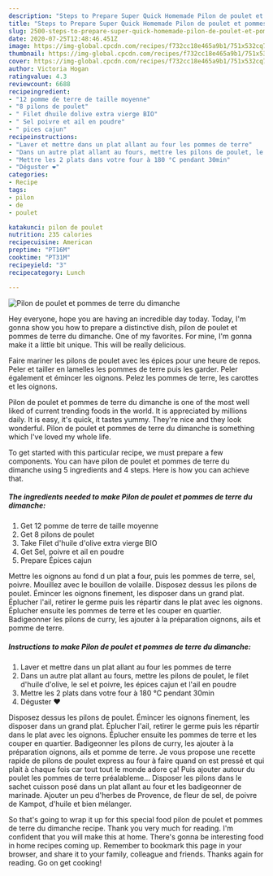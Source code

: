 ```yaml
---
description: "Steps to Prepare Super Quick Homemade Pilon de poulet et pommes de terre du dimanche"
title: "Steps to Prepare Super Quick Homemade Pilon de poulet et pommes de terre du dimanche"
slug: 2500-steps-to-prepare-super-quick-homemade-pilon-de-poulet-et-pommes-de-terre-du-dimanche
date: 2020-07-25T12:48:46.451Z
image: https://img-global.cpcdn.com/recipes/f732cc18e465a9b1/751x532cq70/pilon-de-poulet-et-pommes-de-terre-du-dimanche-photo-principale-de-la-recette.jpg
thumbnail: https://img-global.cpcdn.com/recipes/f732cc18e465a9b1/751x532cq70/pilon-de-poulet-et-pommes-de-terre-du-dimanche-photo-principale-de-la-recette.jpg
cover: https://img-global.cpcdn.com/recipes/f732cc18e465a9b1/751x532cq70/pilon-de-poulet-et-pommes-de-terre-du-dimanche-photo-principale-de-la-recette.jpg
author: Victoria Hogan
ratingvalue: 4.3
reviewcount: 6688
recipeingredient:
- "12 pomme de terre de taille moyenne"
- "8 pilons de poulet"
- " Filet dhuile dolive extra vierge BIO"
- " Sel poivre et ail en poudre"
- " pices cajun"
recipeinstructions:
- "Laver et mettre dans un plat allant au four les pommes de terre"
- "Dans un autre plat allant au fours, mettre les pilons de poulet, le filet d&#39;huile d&#39;olive, le sel et poivre, les épices cajun et l&#39;ail en poudre"
- "Mettre les 2 plats dans votre four à 180 °C pendant 30min"
- "Déguster ❤️"
categories:
- Recipe
tags:
- pilon
- de
- poulet

katakunci: pilon de poulet 
nutrition: 235 calories
recipecuisine: American
preptime: "PT16M"
cooktime: "PT31M"
recipeyield: "3"
recipecategory: Lunch

---
```



![Pilon de poulet et pommes de terre du dimanche](https://img-global.cpcdn.com/recipes/f732cc18e465a9b1/751x532cq70/pilon-de-poulet-et-pommes-de-terre-du-dimanche-photo-principale-de-la-recette.jpg)

Hey everyone, hope you are having an incredible day today. Today, I'm gonna show you how to prepare a distinctive dish, pilon de poulet et pommes de terre du dimanche. One of my favorites. For mine, I'm gonna make it a little bit unique. This will be really delicious.

Faire mariner les pilons de poulet avec les épices pour une heure de repos. Peler et tailler en lamelles les pommes de terre puis les garder. Peler également et émincer les oignons. Pelez les pommes de terre, les carottes et les oignons.

Pilon de poulet et pommes de terre du dimanche is one of the most well liked of current trending foods in the world. It is appreciated by millions daily. It is easy, it's quick, it tastes yummy. They're nice and they look wonderful. Pilon de poulet et pommes de terre du dimanche is something which I've loved my whole life.


To get started with this particular recipe, we must prepare a few components. You can have pilon de poulet et pommes de terre du dimanche using 5 ingredients and 4 steps. Here is how you can achieve that.

<!--inarticleads1-->

##### The ingredients needed to make Pilon de poulet et pommes de terre du dimanche:

1. Get 12 pomme de terre de taille moyenne
1. Get 8 pilons de poulet
1. Take  Filet d&#39;huile d&#39;olive extra vierge BIO
1. Get  Sel, poivre et ail en poudre
1. Prepare  Épices cajun


Mettre les oignons au fond d un plat a four, puis les pommes de terre, sel, poivre. Mouillez avec le bouillon de volaille. Disposez dessus les pilons de poulet. Émincer les oignons finement, les disposer dans un grand plat. Éplucher l&#39;ail, retirer le germe puis les répartir dans le plat avec les oignons. Éplucher ensuite les pommes de terre et les couper en quartier. Badigeonner les pilons de curry, les ajouter à la préparation oignons, ails et pomme de terre. 

<!--inarticleads2-->

##### Instructions to make Pilon de poulet et pommes de terre du dimanche:

1. Laver et mettre dans un plat allant au four les pommes de terre
1. Dans un autre plat allant au fours, mettre les pilons de poulet, le filet d&#39;huile d&#39;olive, le sel et poivre, les épices cajun et l&#39;ail en poudre
1. Mettre les 2 plats dans votre four à 180 °C pendant 30min
1. Déguster ❤️


Disposez dessus les pilons de poulet. Émincer les oignons finement, les disposer dans un grand plat. Éplucher l&#39;ail, retirer le germe puis les répartir dans le plat avec les oignons. Éplucher ensuite les pommes de terre et les couper en quartier. Badigeonner les pilons de curry, les ajouter à la préparation oignons, ails et pomme de terre. Je vous propose une recette rapide de pilons de poulet express au four à faire quand on est pressé et qui plait à chaque fois car tout tout le monde adore ça! Puis ajouter autour du poulet les pommes de terre préalableme… Disposer les pilons dans le sachet cuisson posé dans un plat allant au four et les badigeonner de marinade. Ajouter un peu d&#39;herbes de Provence, de fleur de sel, de poivre de Kampot, d&#39;huile et bien mélanger. 

So that's going to wrap it up for this special food pilon de poulet et pommes de terre du dimanche recipe. Thank you very much for reading. I'm confident that you will make this at home. There's gonna be interesting food in home recipes coming up. Remember to bookmark this page in your browser, and share it to your family, colleague and friends. Thanks again for reading. Go on get cooking!
